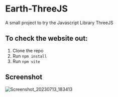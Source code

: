 # Earth-ThreeJS
A small project to try the Javascript Library ThreeJS

## To check the website out: 
1. Clone the repo
2. Run `npm install`
3. Run `npm vite`

## Screenshot

![Screenshot_20230713_183413](https://github.com/Takashi069/Earth-ThreeJS/assets/73834506/2f7177a7-1e47-4115-8efc-7f2f99dc1955)

